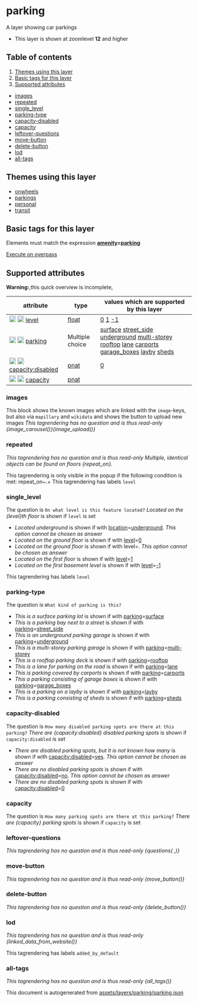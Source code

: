 [//]: # (WARNING: this file is automatically generated. Please find the sources at the bottom and edit those sources)

# parking




A layer showing car parkings






 - This layer is shown at zoomlevel **12** and higher



## Table of contents

1. [Themes using this layer](#themes-using-this-layer)
2. [Basic tags for this layer](#basic-tags-for-this-layer)
3. [Supported attributes](#supported-attributes)
  - [images](#images)
  - [repeated](#repeated)
  - [single_level](#single_level)
  - [parking-type](#parking-type)
  - [capacity-disabled](#capacity-disabled)
  - [capacity](#capacity)
  - [leftover-questions](#leftover-questions)
  - [move-button](#move-button)
  - [delete-button](#delete-button)
  - [lod](#lod)
  - [all-tags](#all-tags)

## Themes using this layer



 - [onwheels](https://mapcomplete.org/onwheels)
 - [parkings](https://mapcomplete.org/parkings)
 - [personal](https://mapcomplete.org/personal)
 - [transit](https://mapcomplete.org/transit)



## Basic tags for this layer

Elements must match the expression **<a href='https://wiki.openstreetmap.org/wiki/Key:amenity' target='_blank'>amenity</a>=<a href='https://wiki.openstreetmap.org/wiki/Tag:amenity%3Dparking' target='_blank'>parking</a>**

[Execute on overpass](http://overpass-turbo.eu/?Q=%5Bout%3Ajson%5D%5Btimeout%3A90%5D%3B%28%20%20%20%20nwr%5B%22amenity%22%3D%22parking%22%5D%28%7B%7Bbbox%7D%7D%29%3B%0A%29%3Bout%20body%3B%3E%3Bout%20skel%20qt%3B)

## Supported attributes

**Warning:**,this quick overview is incomplete,

| attribute | type | values which are supported by this layer |
-----|-----|----- |
| <a target="_blank" href='https://taginfo.openstreetmap.org/keys/level#values'><img src='https://mapcomplete.org/assets/svg/search.svg' height='18px'></a> <a target="_blank" href='https://taghistory.raifer.tech/?#***/level/'><img src='https://mapcomplete.org/assets/svg/statistics.svg' height='18px'></a> [level](https://wiki.openstreetmap.org/wiki/Key:level) | [float](../SpecialInputElements.md#float) | [0](https://wiki.openstreetmap.org/wiki/Tag:level%3D0) [1](https://wiki.openstreetmap.org/wiki/Tag:level%3D1) [-1](https://wiki.openstreetmap.org/wiki/Tag:level%3D-1) |
| <a target="_blank" href='https://taginfo.openstreetmap.org/keys/parking#values'><img src='https://mapcomplete.org/assets/svg/search.svg' height='18px'></a> <a target="_blank" href='https://taghistory.raifer.tech/?#***/parking/'><img src='https://mapcomplete.org/assets/svg/statistics.svg' height='18px'></a> [parking](https://wiki.openstreetmap.org/wiki/Key:parking) | Multiple choice | [surface](https://wiki.openstreetmap.org/wiki/Tag:parking%3Dsurface) [street_side](https://wiki.openstreetmap.org/wiki/Tag:parking%3Dstreet_side) [underground](https://wiki.openstreetmap.org/wiki/Tag:parking%3Dunderground) [multi-storey](https://wiki.openstreetmap.org/wiki/Tag:parking%3Dmulti-storey) [rooftop](https://wiki.openstreetmap.org/wiki/Tag:parking%3Drooftop) [lane](https://wiki.openstreetmap.org/wiki/Tag:parking%3Dlane) [carports](https://wiki.openstreetmap.org/wiki/Tag:parking%3Dcarports) [garage_boxes](https://wiki.openstreetmap.org/wiki/Tag:parking%3Dgarage_boxes) [layby](https://wiki.openstreetmap.org/wiki/Tag:parking%3Dlayby) [sheds](https://wiki.openstreetmap.org/wiki/Tag:parking%3Dsheds) |
| <a target="_blank" href='https://taginfo.openstreetmap.org/keys/capacity:disabled#values'><img src='https://mapcomplete.org/assets/svg/search.svg' height='18px'></a> <a target="_blank" href='https://taghistory.raifer.tech/?#***/capacity%3Adisabled/'><img src='https://mapcomplete.org/assets/svg/statistics.svg' height='18px'></a> [capacity:disabled](https://wiki.openstreetmap.org/wiki/Key:capacity:disabled) | [pnat](../SpecialInputElements.md#pnat) | [0](https://wiki.openstreetmap.org/wiki/Tag:capacity:disabled%3D0) |
| <a target="_blank" href='https://taginfo.openstreetmap.org/keys/capacity#values'><img src='https://mapcomplete.org/assets/svg/search.svg' height='18px'></a> <a target="_blank" href='https://taghistory.raifer.tech/?#***/capacity/'><img src='https://mapcomplete.org/assets/svg/statistics.svg' height='18px'></a> [capacity](https://wiki.openstreetmap.org/wiki/Key:capacity) | [pnat](../SpecialInputElements.md#pnat) |  |




### images
This block shows the known images which are linked with the `image`-keys, but also via `mapillary` and `wikidata` and shows the button to upload new images
_This tagrendering has no question and is thus read-only_
*{image_carousel()}{image_upload()}*




### repeated

_This tagrendering has no question and is thus read-only_
*Multiple, identical objects can be found on floors {repeat_on}.*

This tagrendering is only visible in the popup if the following condition is met: repeat_on~.+
This tagrendering has labels 
`level`

### single_level

The question is `On what level is this feature located?`
*Located on the {level}th floor* is shown if `level` is set


 -  *Located underground* is shown if with <a href='https://wiki.openstreetmap.org/wiki/Key:location' target='_blank'>location</a>=<a href='https://wiki.openstreetmap.org/wiki/Tag:location%3Dunderground' target='_blank'>underground</a>. _This option cannot be chosen as answer_
 -  *Located on the ground floor* is shown if with <a href='https://wiki.openstreetmap.org/wiki/Key:level' target='_blank'>level</a>=<a href='https://wiki.openstreetmap.org/wiki/Tag:level%3D0' target='_blank'>0</a>
 -  *Located on the ground floor* is shown if with level=. _This option cannot be chosen as answer_
 -  *Located on the first floor* is shown if with <a href='https://wiki.openstreetmap.org/wiki/Key:level' target='_blank'>level</a>=<a href='https://wiki.openstreetmap.org/wiki/Tag:level%3D1' target='_blank'>1</a>
 -  *Located on the first basement level* is shown if with <a href='https://wiki.openstreetmap.org/wiki/Key:level' target='_blank'>level</a>=<a href='https://wiki.openstreetmap.org/wiki/Tag:level%3D-1' target='_blank'>-1</a>



This tagrendering has labels 
`level`

### parking-type

The question is `What kind of parking is this?`



 -  *This is a surface parking lot* is shown if with <a href='https://wiki.openstreetmap.org/wiki/Key:parking' target='_blank'>parking</a>=<a href='https://wiki.openstreetmap.org/wiki/Tag:parking%3Dsurface' target='_blank'>surface</a>
 -  *This is a parking bay next to a street* is shown if with <a href='https://wiki.openstreetmap.org/wiki/Key:parking' target='_blank'>parking</a>=<a href='https://wiki.openstreetmap.org/wiki/Tag:parking%3Dstreet_side' target='_blank'>street_side</a>
 -  *This is an underground parking garage* is shown if with <a href='https://wiki.openstreetmap.org/wiki/Key:parking' target='_blank'>parking</a>=<a href='https://wiki.openstreetmap.org/wiki/Tag:parking%3Dunderground' target='_blank'>underground</a>
 -  *This is a multi-storey parking garage* is shown if with <a href='https://wiki.openstreetmap.org/wiki/Key:parking' target='_blank'>parking</a>=<a href='https://wiki.openstreetmap.org/wiki/Tag:parking%3Dmulti-storey' target='_blank'>multi-storey</a>
 -  *This is a rooftop parking deck* is shown if with <a href='https://wiki.openstreetmap.org/wiki/Key:parking' target='_blank'>parking</a>=<a href='https://wiki.openstreetmap.org/wiki/Tag:parking%3Drooftop' target='_blank'>rooftop</a>
 -  *This is a lane for parking on the road* is shown if with <a href='https://wiki.openstreetmap.org/wiki/Key:parking' target='_blank'>parking</a>=<a href='https://wiki.openstreetmap.org/wiki/Tag:parking%3Dlane' target='_blank'>lane</a>
 -  *This is parking covered by carports* is shown if with <a href='https://wiki.openstreetmap.org/wiki/Key:parking' target='_blank'>parking</a>=<a href='https://wiki.openstreetmap.org/wiki/Tag:parking%3Dcarports' target='_blank'>carports</a>
 -  *This a parking consisting of garage boxes* is shown if with <a href='https://wiki.openstreetmap.org/wiki/Key:parking' target='_blank'>parking</a>=<a href='https://wiki.openstreetmap.org/wiki/Tag:parking%3Dgarage_boxes' target='_blank'>garage_boxes</a>
 -  *This is a parking on a layby* is shown if with <a href='https://wiki.openstreetmap.org/wiki/Key:parking' target='_blank'>parking</a>=<a href='https://wiki.openstreetmap.org/wiki/Tag:parking%3Dlayby' target='_blank'>layby</a>
 -  *This is a parking consisting of sheds* is shown if with <a href='https://wiki.openstreetmap.org/wiki/Key:parking' target='_blank'>parking</a>=<a href='https://wiki.openstreetmap.org/wiki/Tag:parking%3Dsheds' target='_blank'>sheds</a>





### capacity-disabled

The question is `How many disabled parking spots are there at this parking?`
*There are {capacity:disabled} disabled parking spots* is shown if `capacity:disabled` is set


 -  *There are disabled parking spots, but it is not known how many* is shown if with <a href='https://wiki.openstreetmap.org/wiki/Key:capacity:disabled' target='_blank'>capacity:disabled</a>=<a href='https://wiki.openstreetmap.org/wiki/Tag:capacity:disabled%3Dyes' target='_blank'>yes</a>. _This option cannot be chosen as answer_
 -  *There are no disabled parking spots* is shown if with <a href='https://wiki.openstreetmap.org/wiki/Key:capacity:disabled' target='_blank'>capacity:disabled</a>=<a href='https://wiki.openstreetmap.org/wiki/Tag:capacity:disabled%3Dno' target='_blank'>no</a>. _This option cannot be chosen as answer_
 -  *There are no disabled parking spots* is shown if with <a href='https://wiki.openstreetmap.org/wiki/Key:capacity:disabled' target='_blank'>capacity:disabled</a>=<a href='https://wiki.openstreetmap.org/wiki/Tag:capacity:disabled%3D0' target='_blank'>0</a>





### capacity

The question is `How many parking spots are there at this parking?`
*There are {capacity} parking spots* is shown if `capacity` is set




### leftover-questions

_This tagrendering has no question and is thus read-only_
*{questions( ,)}*




### move-button

_This tagrendering has no question and is thus read-only_
*{move_button()}*




### delete-button

_This tagrendering has no question and is thus read-only_
*{delete_button()}*




### lod

_This tagrendering has no question and is thus read-only_
*{linked_data_from_website()}*


This tagrendering has labels 
`added_by_default`

### all-tags

_This tagrendering has no question and is thus read-only_
*{all_tags()}*




This document is autogenerated from [assets/layers/parking/parking.json](https://github.com/pietervdvn/MapComplete/blob/develop/assets/layers/parking/parking.json)
